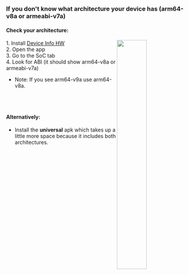 ### If you don't know what architecture your device has (arm64-v8a or armeabi-v7a)

#### Check your architecture:

<img width=40% align=right src="https://github.com/NicholasFlamy/snapenhance-no-root-patch/blob/55d441376248854d285c76a850a004d11a037f59/DOC_ASSETS/SD888-Device-Info-HW.jpg">

1\. Install [Device Info HW](https://play.google.com/store/apps/details?id=ru.andr7e.deviceinfohw)
<br>
2\. Open the app
<br>
3\. Go to the SoC tab
<br>
4\. Look for ABI (it should show arm64-v8a or armeabi-v7a)
- Note: If you see arm64-v9a use arm64-v8a.

<br><br>

#### Alternatively:
- Install the **universal** apk which takes up a little more space because it includes both architectures.
